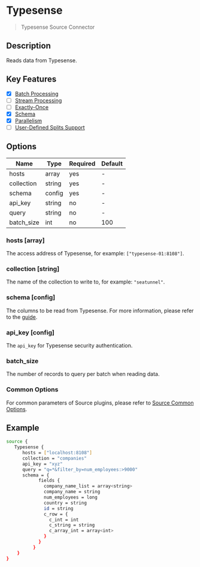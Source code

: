 # Typesense

> Typesense Source Connector

## Description

Reads data from Typesense.

## Key Features

- [x] [Batch Processing](../../concept/connector-v2-features.md)
- [ ] [Stream Processing](../../concept/connector-v2-features.md)
- [ ] [Exactly-Once](../../concept/connector-v2-features.md)
- [x] [Schema](../../concept/connector-v2-features.md)
- [x] [Parallelism](../../concept/connector-v2-features.md)
- [ ] [User-Defined Splits Support](../../concept/connector-v2-features.md)

## Options

|    Name    |  Type  | Required | Default |
|------------|--------|----------|---------|
| hosts      | array  | yes      | -       |
| collection | string | yes      | -       |
| schema     | config | yes      | -       |
| api_key    | string | no       | -       |
| query      | string | no       | -       |
| batch_size | int    | no       | 100     |

### hosts [array]

The access address of Typesense, for example: `["typesense-01:8108"]`.

### collection [string]

The name of the collection to write to, for example: `"seatunnel"`.

### schema [config]

The columns to be read from Typesense. For more information, please refer to the [guide](../../concept/schema-feature.md#how-to-declare-type-supported).

### api_key [config]

The `api_key` for Typesense security authentication.

### batch_size

The number of records to query per batch when reading data.

### Common Options

For common parameters of Source plugins, please refer to [Source Common Options](./common-options.md).

## Example

```bash
source {
   Typesense {
      hosts = ["localhost:8108"]
      collection = "companies"
      api_key = "xyz"
      query = "q=*&filter_by=num_employees:>9000"
      schema = {
            fields {
              company_name_list = array<string>
              company_name = string
              num_employees = long
              country = string
              id = string
              c_row = {
                c_int = int
                c_string = string
                c_array_int = array<int>
              }
            }
          }
    }
}
```

